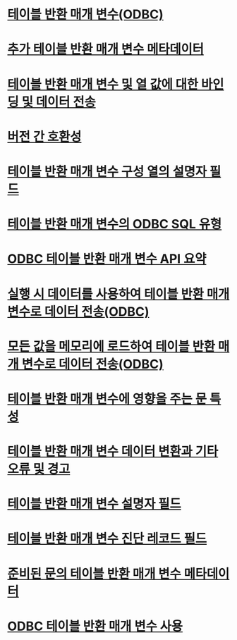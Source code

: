 # [테이블 반환 매개 변수(ODBC)](table-valued-parameters-odbc.md)

# [추가 테이블 반환 매개 변수 메타데이터](additional-table-valued-parameter-metadata.md)
# [테이블 반환 매개 변수 및 열 값에 대한 바인딩 및 데이터 전송](binding-and-data-transfer-of-table-valued-parameters-and-column-values.md)
# [버전 간 호환성](cross-version-compatibility.md)
# [테이블 반환 매개 변수 구성 열의 설명자 필드](descriptor-fields-for-table-valued-parameter-constituent-columns.md)
# [테이블 반환 매개 변수의 ODBC SQL 유형](odbc-sql-type-for-table-valued-parameters.md)
# [ODBC 테이블 반환 매개 변수 API 요약](odbc-table-valued-parameter-api-summary.md)
# [실행 시 데이터를 사용하여 테이블 반환 매개 변수로 데이터 전송(ODBC)](sending-data-as-a-table-valued-parameter-using-data-at-execution-odbc.md)
# [모든 값을 메모리에 로드하여 테이블 반환 매개 변수로 데이터 전송(ODBC)](sending-data-as-a-table-valued-parameter-with-all-values-in-memory-odbc.md)
# [테이블 반환 매개 변수에 영향을 주는 문 특성](statement-attributes-that-affect-table-valued-parameters.md)
# [테이블 반환 매개 변수 데이터 변환과 기타 오류 및 경고](table-valued-parameter-data-conversion-and-other-errors-and-warnings.md)
# [테이블 반환 매개 변수 설명자 필드](table-valued-parameter-descriptor-fields.md)
# [테이블 반환 매개 변수 진단 레코드 필드](table-valued-parameter-diagnostic-record-fields.md)
# [준비된 문의 테이블 반환 매개 변수 메타데이터](table-valued-parameter-metadata-for-prepared-statements.md)
# [ODBC 테이블 반환 매개 변수 사용](uses-of-odbc-table-valued-parameters.md)
